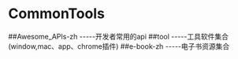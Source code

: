 # CommonTools
##Awesome_APIs-zh       -----开发者常用的api
##tool  		-----工具软件集合(window,mac、app、chrome插件)
##e-book-zh 		-----电子书资源集合
